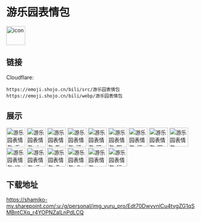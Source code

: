 # 游乐园表情包
<img src="https://emoji.shojo.cn/bili/src/游乐园表情包/icon.png" width="50" height="50" alt="icon">

## 链接
Cloudflare:
```
https://emoji.shojo.cn/bili/src/游乐园表情包
https://emoji.shojo.cn/bili/webp/游乐园表情包
```
## 展示
<img src="https://emoji.shojo.cn/bili/src/游乐园表情包/游乐园表情包-看戏.png" width="50" height="50" alt="游乐园表情包-看戏">
<img src="https://emoji.shojo.cn/bili/src/游乐园表情包/游乐园表情包-小丑竟是我.png" width="50" height="50" alt="游乐园表情包-小丑竟是我">
<img src="https://emoji.shojo.cn/bili/src/游乐园表情包/游乐园表情包-散发魅力.png" width="50" height="50" alt="游乐园表情包-散发魅力">
<img src="https://emoji.shojo.cn/bili/src/游乐园表情包/游乐园表情包-打鼓.png" width="50" height="50" alt="游乐园表情包-打鼓">
<img src="https://emoji.shojo.cn/bili/src/游乐园表情包/游乐园表情包-困.png" width="50" height="50" alt="游乐园表情包-困">
<img src="https://emoji.shojo.cn/bili/src/游乐园表情包/游乐园表情包-期待.png" width="50" height="50" alt="游乐园表情包-期待">
<img src="https://emoji.shojo.cn/bili/src/游乐园表情包/游乐园表情包-祝贺.png" width="50" height="50" alt="游乐园表情包-祝贺">
<img src="https://emoji.shojo.cn/bili/src/游乐园表情包/游乐园表情包-啊对对对.png" width="50" height="50" alt="游乐园表情包-啊对对对">
<img src="https://emoji.shojo.cn/bili/src/游乐园表情包/游乐园表情包-power.png" width="50" height="50" alt="游乐园表情包-power">
<img src="https://emoji.shojo.cn/bili/src/游乐园表情包/游乐园表情包-吃惊.png" width="50" height="50" alt="游乐园表情包-吃惊">
<img src="https://emoji.shojo.cn/bili/src/游乐园表情包/游乐园表情包-委屈.png" width="50" height="50" alt="游乐园表情包-委屈">
<img src="https://emoji.shojo.cn/bili/src/游乐园表情包/游乐园表情包-急急急.png" width="50" height="50" alt="游乐园表情包-急急急">
<img src="https://emoji.shojo.cn/bili/src/游乐园表情包/游乐园表情包-？.png" width="50" height="50" alt="游乐园表情包-？">
<img src="https://emoji.shojo.cn/bili/src/游乐园表情包/游乐园表情包-yes.png" width="50" height="50" alt="游乐园表情包-yes">
<img src="https://emoji.shojo.cn/bili/src/游乐园表情包/游乐园表情包-行.png" width="50" height="50" alt="游乐园表情包-行">

## 下载地址

https://shamiko-my.sharepoint.com/:u:/g/personal/img_yuru_pro/Edt70DwvvnlCu4tvgZG1qSMBntCXq_r4YOPNZalLnPdLCQ